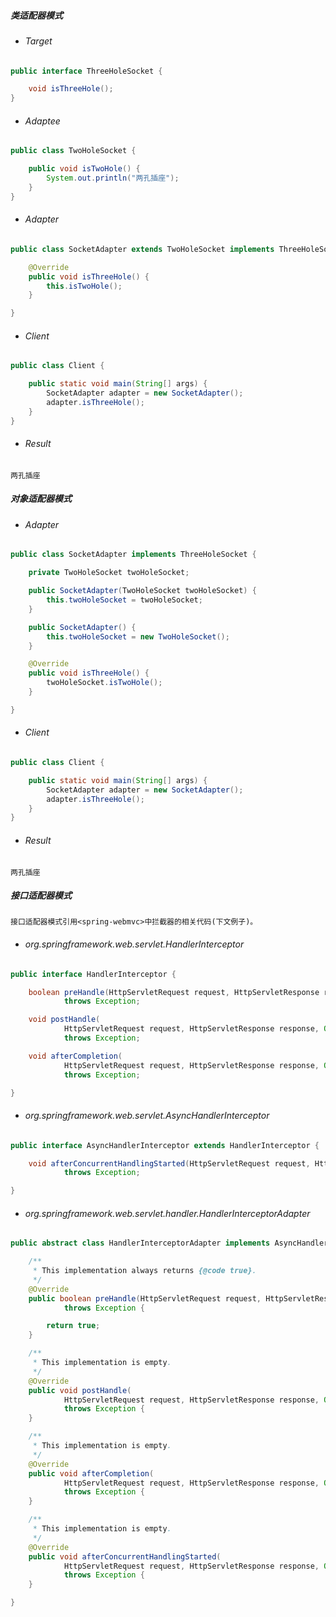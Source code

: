 ##### 类适配器模式
- ###### Target
```java
public interface ThreeHoleSocket {

    void isThreeHole();
}
```
- ###### Adaptee
```java
public class TwoHoleSocket {

    public void isTwoHole() {
        System.out.println("两孔插座");
    }
}
```
- ###### Adapter
```java
public class SocketAdapter extends TwoHoleSocket implements ThreeHoleSocket {

    @Override
    public void isThreeHole() {
        this.isTwoHole();
    }

}
```
- ###### Client
```java
public class Client {

    public static void main(String[] args) {
        SocketAdapter adapter = new SocketAdapter();
        adapter.isThreeHole();
    }
}
```
- ###### Result
```
两孔插座
```

##### 对象适配器模式
- ###### Adapter
```java
public class SocketAdapter implements ThreeHoleSocket {

    private TwoHoleSocket twoHoleSocket;

    public SocketAdapter(TwoHoleSocket twoHoleSocket) {
        this.twoHoleSocket = twoHoleSocket;
    }

    public SocketAdapter() {
        this.twoHoleSocket = new TwoHoleSocket();
    }

    @Override
    public void isThreeHole() {
        twoHoleSocket.isTwoHole();
    }

}
```
- ###### Client
```java
public class Client {

    public static void main(String[] args) {
        SocketAdapter adapter = new SocketAdapter();
        adapter.isThreeHole();
    }
}
```
- ###### Result
```
两孔插座
```
##### 接口适配器模式
```
接口适配器模式引用<spring-webmvc>中拦截器的相关代码(下文例子)。
```
- ###### org.springframework.web.servlet.HandlerInterceptor
```java
public interface HandlerInterceptor {

	boolean preHandle(HttpServletRequest request, HttpServletResponse response, Object handler)
			throws Exception;

	void postHandle(
			HttpServletRequest request, HttpServletResponse response, Object handler, ModelAndView modelAndView)
			throws Exception;

	void afterCompletion(
			HttpServletRequest request, HttpServletResponse response, Object handler, Exception ex)
			throws Exception;

}
```
- ###### org.springframework.web.servlet.AsyncHandlerInterceptor
```java
public interface AsyncHandlerInterceptor extends HandlerInterceptor {

	void afterConcurrentHandlingStarted(HttpServletRequest request, HttpServletResponse response, Object handler)
			throws Exception;

}
```
- ###### org.springframework.web.servlet.handler.HandlerInterceptorAdapter
```java
public abstract class HandlerInterceptorAdapter implements AsyncHandlerInterceptor {

	/**
	 * This implementation always returns {@code true}.
	 */
	@Override
	public boolean preHandle(HttpServletRequest request, HttpServletResponse response, Object handler)
			throws Exception {

		return true;
	}

	/**
	 * This implementation is empty.
	 */
	@Override
	public void postHandle(
			HttpServletRequest request, HttpServletResponse response, Object handler, ModelAndView modelAndView)
			throws Exception {
	}

	/**
	 * This implementation is empty.
	 */
	@Override
	public void afterCompletion(
			HttpServletRequest request, HttpServletResponse response, Object handler, Exception ex)
			throws Exception {
	}

	/**
	 * This implementation is empty.
	 */
	@Override
	public void afterConcurrentHandlingStarted(
			HttpServletRequest request, HttpServletResponse response, Object handler)
			throws Exception {
	}

}
```